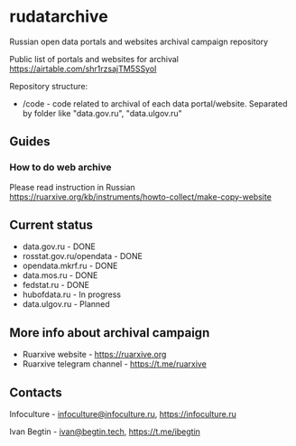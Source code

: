# rudatarchive
Russian open data portals and websites archival campaign repository

Public list of portals and websites for archival https://airtable.com/shr1rzsajTM5SSyoI

Repository structure:

* /code - code related to archival of each data portal/website. Separated by folder like "data.gov.ru", "data.ulgov.ru"

## Guides

### How to do web archive

Please read instruction in Russian https://ruarxive.org/kb/instruments/howto-collect/make-copy-website

## Current status

* data.gov.ru - DONE
* rosstat.gov.ru/opendata - DONE
* opendata.mkrf.ru - DONE
* data.mos.ru - DONE
* fedstat.ru - DONE
* hubofdata.ru - In progress
* data.ulgov.ru - Planned

## More info about archival campaign

* Ruarxive website - https://ruarxive.org
* Ruarxive telegram channel - https://t.me/ruarxive

## Contacts 
Infoculture - infoculture@infoculture.ru, https://infoculture.ru

Ivan Begtin - ivan@begtin.tech, https://t.me/ibegtin
